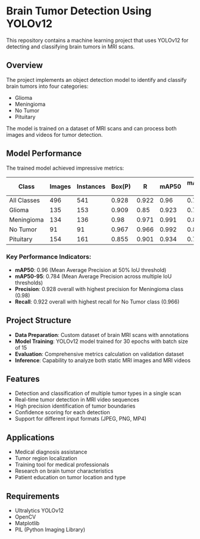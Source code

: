 # Brain Tumor Detection Using YOLOv12

This repository contains a machine learning project that uses YOLOv12 for detecting and classifying brain tumors in MRI scans.

## Overview

The project implements an object detection model to identify and classify brain tumors into four categories:
- Glioma
- Meningioma
- No Tumor
- Pituitary

The model is trained on a dataset of MRI scans and can process both images and videos for tumor detection.

## Model Performance

The trained model achieved impressive metrics:

| Class        | Images | Instances | Box(P) | R     | mAP50 | mAP50-95 |
|-------------|--------|-----------|--------|-------|-------|----------|
| All Classes | 496    | 541       | 0.928  | 0.922 | 0.96  | 0.784    |
| Glioma      | 135    | 153       | 0.909  | 0.85  | 0.923 | 0.735    |
| Meningioma  | 134    | 136       | 0.98   | 0.971 | 0.991 | 0.831    |
| No Tumor    | 91     | 91        | 0.967  | 0.966 | 0.992 | 0.828    |
| Pituitary   | 154    | 161       | 0.855  | 0.901 | 0.934 | 0.741    |

### Key Performance Indicators:
- **mAP50**: 0.96 (Mean Average Precision at 50% IoU threshold)
- **mAP50-95**: 0.784 (Mean Average Precision across multiple IoU thresholds)
- **Precision**: 0.928 overall with highest precision for Meningioma class (0.98)
- **Recall**: 0.922 overall with highest recall for No Tumor class (0.966)

## Project Structure

- **Data Preparation**: Custom dataset of brain MRI scans with annotations
- **Model Training**: YOLOv12 model trained for 30 epochs with batch size of 15
- **Evaluation**: Comprehensive metrics calculation on validation dataset
- **Inference**: Capability to analyze both static MRI images and MRI videos

## Features

- Detection and classification of multiple tumor types in a single scan
- Real-time tumor detection in MRI video sequences
- High precision identification of tumor boundaries
- Confidence scoring for each detection
- Support for different input formats (JPEG, PNG, MP4)

## Applications

- Medical diagnosis assistance
- Tumor region localization
- Training tool for medical professionals
- Research on brain tumor characteristics
- Patient education on tumor location and type

## Requirements

- Ultralytics YOLOv12
- OpenCV
- Matplotlib
- PIL (Python Imaging Library)

